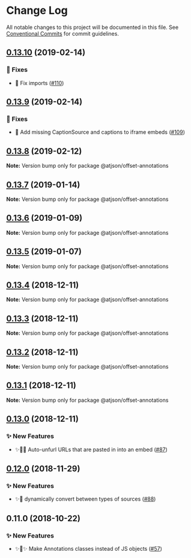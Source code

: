 # Change Log

All notable changes to this project will be documented in this file.
See [Conventional Commits](https://conventionalcommits.org) for commit guidelines.

## [0.13.10](https://github.com/CondeNast-Copilot/atjson/compare/@atjson/offset-annotations@0.13.9...@atjson/offset-annotations@0.13.10) (2019-02-14)


### 🐛 Fixes

* 🐝 Fix imports ([#110](https://github.com/CondeNast-Copilot/atjson/issues/110))



## [0.13.9](https://github.com/CondeNast-Copilot/atjson/compare/@atjson/offset-annotations@0.13.8...@atjson/offset-annotations@0.13.9) (2019-02-14)


### 🐛 Fixes

* 🐝 Add missing CaptionSource and captions to iframe embeds ([#109](https://github.com/CondeNast-Copilot/atjson/issues/109))



## [0.13.8](https://github.com/CondeNast-Copilot/atjson/compare/@atjson/offset-annotations@0.13.7...@atjson/offset-annotations@0.13.8) (2019-02-12)

**Note:** Version bump only for package @atjson/offset-annotations





## [0.13.7](https://github.com/CondeNast-Copilot/atjson/compare/@atjson/offset-annotations@0.13.6...@atjson/offset-annotations@0.13.7) (2019-01-14)

**Note:** Version bump only for package @atjson/offset-annotations





## [0.13.6](https://github.com/CondeNast-Copilot/atjson/compare/@atjson/offset-annotations@0.13.5...@atjson/offset-annotations@0.13.6) (2019-01-09)

**Note:** Version bump only for package @atjson/offset-annotations





## [0.13.5](https://github.com/CondeNast-Copilot/atjson/compare/@atjson/offset-annotations@0.13.4...@atjson/offset-annotations@0.13.5) (2019-01-07)

**Note:** Version bump only for package @atjson/offset-annotations





## [0.13.4](https://github.com/CondeNast-Copilot/atjson/compare/@atjson/offset-annotations@0.13.3...@atjson/offset-annotations@0.13.4) (2018-12-11)

**Note:** Version bump only for package @atjson/offset-annotations





## [0.13.3](https://github.com/CondeNast-Copilot/atjson/compare/@atjson/offset-annotations@0.13.2...@atjson/offset-annotations@0.13.3) (2018-12-11)

**Note:** Version bump only for package @atjson/offset-annotations





## [0.13.2](https://github.com/CondeNast-Copilot/atjson/compare/@atjson/offset-annotations@0.13.1...@atjson/offset-annotations@0.13.2) (2018-12-11)

**Note:** Version bump only for package @atjson/offset-annotations





## [0.13.1](https://github.com/CondeNast-Copilot/atjson/compare/@atjson/offset-annotations@0.13.0...@atjson/offset-annotations@0.13.1) (2018-12-11)

**Note:** Version bump only for package @atjson/offset-annotations



## [0.13.0](https://github.com/CondeNast-Copilot/atjson/compare/@atjson/offset-annotations@0.12.0...@atjson/offset-annotations@0.13.0) (2018-12-11)


### ✨ New Features

* ✨👩‍💻 Auto-unfurl URLs that are pasted in into an embed ([#87](https://github.com/CondeNast-Copilot/atjson/issues/87))



## [0.12.0](https://github.com/CondeNast-Copilot/atjson/compare/@atjson/offset-annotations@0.11.0...@atjson/offset-annotations@0.12.0) (2018-11-29)


### ✨ New Features

* ✨📡 dynamically convert between types of sources ([#88](https://github.com/CondeNast-Copilot/atjson/issues/88))



## 0.11.0 (2018-10-22)


### ✨ New Features

* ✨👑✨ Make Annotations classes instead of JS objects ([#57](https://github.com/CondeNast-Copilot/atjson/issues/57))
